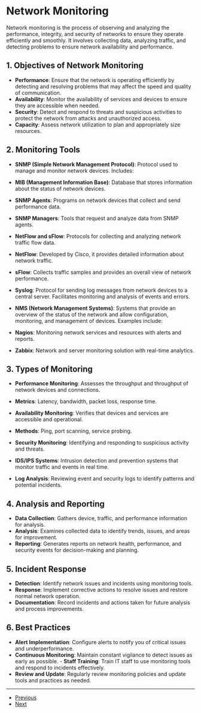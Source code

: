 # Network Monitoring

Network monitoring is the process of observing and analyzing the performance, integrity, and security of networks to ensure they operate efficiently and smoothly. It involves collecting data, analyzing traffic, and detecting problems to ensure network availability and performance.

## 1. Objectives of Network Monitoring

- **Performance**: Ensure that the network is operating efficiently by detecting and resolving problems that may affect the speed and quality of communication.
- **Availability**: Monitor the availability of services and devices to ensure they are accessible when needed.
- **Security**: Detect and respond to threats and suspicious activities to protect the network from attacks and unauthorized access.
- **Capacity**: Assess network utilization to plan and appropriately size resources.

## 2. Monitoring Tools

- **SNMP (Simple Network Management Protocol)**: Protocol used to manage and monitor network devices. Includes:
- **MIB (Management Information Base)**: Database that stores information about the status of network devices.
- **SNMP Agents**: Programs on network devices that collect and send performance data.
- **SNMP Managers**: Tools that request and analyze data from SNMP agents.

- **NetFlow and sFlow**: Protocols for collecting and analyzing network traffic flow data.
- **NetFlow**: Developed by Cisco, it provides detailed information about network traffic.
- **sFlow**: Collects traffic samples and provides an overall view of network performance.

- **Syslog**: Protocol for sending log messages from network devices to a central server. Facilitates monitoring and analysis of events and errors.

- **NMS (Network Management Systems)**: Systems that provide an overview of the status of the network and allow configuration, monitoring, and management of devices. Examples include:
- **Nagios**: Monitoring network services and resources with alerts and reports.
- **Zabbix**: Network and server monitoring solution with real-time analytics.

## 3. Types of Monitoring

- **Performance Monitoring**: Assesses the throughput and throughput of network devices and connections.
- **Metrics**: Latency, bandwidth, packet loss, response time.

- **Availability Monitoring**: Verifies that devices and services are accessible and operational.
- **Methods**: Ping, port scanning, service probing.

- **Security Monitoring**: Identifying and responding to suspicious activity and threats.
- **IDS/IPS Systems**: Intrusion detection and prevention systems that monitor traffic and events in real time.
- **Log Analysis**: Reviewing event and security logs to identify patterns and potential incidents.

## 4. Analysis and Reporting

- **Data Collection**: Gathers device, traffic, and performance information for analysis.
- **Analysis**: Examines collected data to identify trends, issues, and areas for improvement.
- **Reporting**: Generates reports on network health, performance, and security events for decision-making and planning.

## 5. Incident Response

- **Detection**: Identify network issues and incidents using monitoring tools.
- **Response**: Implement corrective actions to resolve issues and restore normal network operation.
- **Documentation**: Record incidents and actions taken for future analysis and process improvements.

## 6. Best Practices

- **Alert Implementation**: Configure alerts to notify you of critical issues and underperformance.
- **Continuous Monitoring**: Maintain constant vigilance to detect issues as early as possible. - **Staff Training**: Train IT staff to use monitoring tools and respond to incidents effectively.
- **Review and Update**: Regularly review monitoring policies and update tools and practices as needed.

---

- [Previous](./6-security.md)
- [Next](./8-administration.md)
